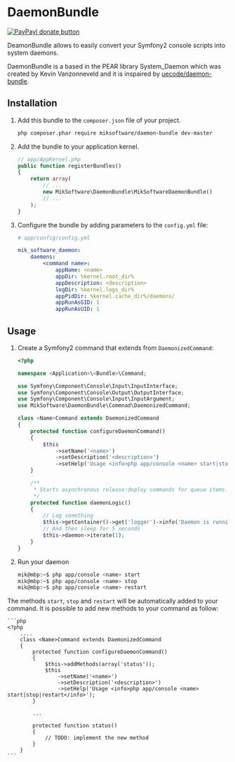 DaemonBundle
============
[![PayPayl donate button](http://img.shields.io/paypal/donate.png?color=green)](https://www.paypal.com/cgi-bin/webscr?cmd=_s-xclick&hosted_button_id=NFQGD52UP2RLA "Donate once-off to this project using Paypal")

DeamonBundle allows to easily convert your Symfony2 console scripts into system daemons.

DaemonBundle is a based in the PEAR library System_Daemon which was created by Kevin Vanzonneveld and it is inspaired by [uecode/daemon-bundle](https://github.com/uecode/daemon-bundle).

Installation
------------

 1. Add this bundle to the `composer.json` file of your project.

    ```bash
    php composer.phar require miksoftware/daemon-bundle dev-master
    ```

 2. Add the bundle to your application kernel.

    ```php
    // app/AppKernel.php
    public function registerBundles()
    {
        return array(
            // ...
            new MikSoftware\DaemonBundle\MikSoftwareDaemonBundle()
            // ...
        );
    }
    ```

 3. Configure the bundle by adding parameters to the  `config.yml` file:

    ```yaml
    # app/config/config.yml
    
    mik_software_daemon:
        daemons:
            <command name>:
                appName: <name>
                appDir: %kernel.root_dir%
                appDescription: <description>
                logDir: %kernel.logs_dir%
                appPidDir: %kernel.cache_dir%/daemons/
                appRunAsGID: 1
                appRunAsUID: 1
    ```

Usage
-----

 1. Create a Symfony2 command that extends from `DaemonizedCommand`:
 
    ```php
    <?php
    
    namespace <Application>\<Bundle>\Command;
    
    use Symfony\Component\Console\Input\InputInterface;
    use Symfony\Component\Console\Output\OutputInterface;
    use Symfony\Component\Console\Input\InputArgument;
    use MikSoftware\DaemonBundle\Commnad\DaemonizedCommand;
    
    class <Name>Command extends DaemonizedCommand
    {
        protected function configureDaemonCommand()
        {
            $this
                ->setName('<name>')
                ->setDescription('<description>')
                ->setHelp('Usage <info>php app/console <name> start|stop|restart</info>');
        }
    
        /**
         * Starts asynchronous release:deploy commands for queue items.
         */
        protected function daemonLogic()
        {
            // Log something
            $this->getContainer()->get('logger')->info('Daemon is running!');
            // And then sleep for 5 seconds
            $this->daemon->iterate(1);
        }
    }
    ```

 2. Run your daemon

    ```bash
    mik@mbp:~$ php app/console <name> start
    mik@mbp:~$ php app/console <name> stop
    mik@mbp:~$ php app/console <name> restart
    ```

The methods `start`, `stop` and `restart` will be automatically added to your command. It is possible to add new methods to your command as follow:
  
    ```php
    <?php
        ....
        class <Name>Command extends DaemonizedCommand
        {
            protected function configureDaemonCommand()
            {
                $this->addMethods(array('status'));        
                $this
                    ->setName('<name>')
                    ->setDescription('<description>')
                    ->setHelp('Usage <info>php app/console <name> start|stop|restart</info>');
            }
            
            ...
            
            protected function status()
            {
                // TODO: implement the new method
            }
        }
    ```
            
